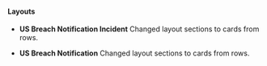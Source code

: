 #### Layouts
- **US Breach Notification Incident**
Changed layout sections to cards from rows.

- **US Breach Notification**
Changed layout sections to cards from rows.
